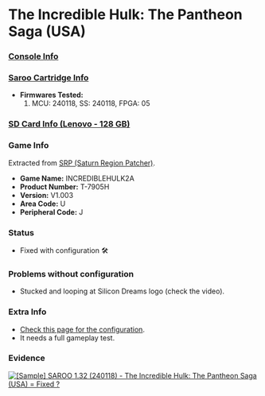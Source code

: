 # The Incredible Hulk: The Pantheon Saga (USA)

### [Console Info](../../../../Info/Consoles/VA13/README.md)

### [Saroo Cartridge Info](../../../../Info/Cartridges/RetroGameParadiseStore/1.32F/README.md)

- <b>Firmwares Tested:</b>
  1. MCU: 240118, SS: 240118, FPGA: 05

### [SD Card Info (Lenovo - 128 GB)](../../../../Info/SdCards/Lenovo/128GB/README.md)

### Game Info

Extracted from [SRP (Saturn Region Patcher)](https://segaxtreme.net/resources/saturn-region-patcher.81/download).

- <b>Game Name:</b> INCREDIBLEHULK2A
- <b>Product Number:</b> T-7905H
- <b>Version:</b> V1.003
- <b>Area Code:</b> U
- <b>Peripheral Code:</b> J

### Status

- Fixed with configuration :hammer_and_wrench:

### Problems without configuration

- Stucked and looping at Silicon Dreams logo (check the video).

### Extra Info

- [Check this page for the configuration](https://github.com/williamdsw/saroo-configuration-list/blob/master/U/T-7905H/README.md).
- It needs a full gameplay test.

### Evidence

[![[Sample] SAROO 1.32 (240118) - The Incredible Hulk: The Pantheon Saga (USA) = Fixed ?](https://img.youtube.com/vi/gMwX7GdTWHw/0.jpg)](https://www.youtube.com/watch?v=gMwX7GdTWHw)
